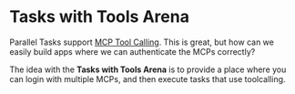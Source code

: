 # Tasks with Tools Arena

Parallel Tasks support [MCP Tool Calling](https://docs.parallel.ai/features/mcp-tool-call). This is great, but how can we easily build apps where we can authenticate the MCPs correctly?

The idea with the **Tasks with Tools Arena** is to provide a place where you can login with multiple MCPs, and then execute tasks that use toolcalling.
